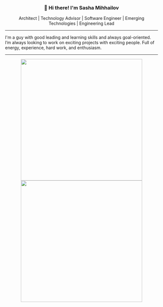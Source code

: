<h3 align="center">👋 Hi there! I'm Sasha Mihhailov</h3>
<p align="center">Architect | Technology Advisor | Software Engineer | Emerging Technologies | Engineering Lead</p>

---

I'm a guy with good leading and learning skills and always goal-oriented. I’m always looking to work on exciting projects with exciting people. Full of energy, experience, hard work, and enthusiasm.

---

<p align = "center">
  <img src = "https://github-readme-stats.vercel.app/api?username=SashaMihhailov&show_icons=true&theme=gruvbox&count_private=true&include_all_commits=true" width = 400>
  <img src = "https://github-readme-streak-stats.herokuapp.com?user=SashaMihhailov&theme=dark&hide_border=true" width = 400>
</p>

<!--
**SashaMihhailov/SashaMihhailov** is a ✨ _special_ ✨ repository because its `README.md` (this file) appears on your GitHub profile.

Here are some ideas to get you started:

- 🔭 I’m currently working on ...
- 🌱 I’m currently learning ...
- 👯 I’m looking to collaborate on ...
- 🤔 I’m looking for help with ...
- 💬 Ask me about ...
- 📫 How to reach me: ...
- 😄 Pronouns: ...
- ⚡ Fun fact: ...
-->
